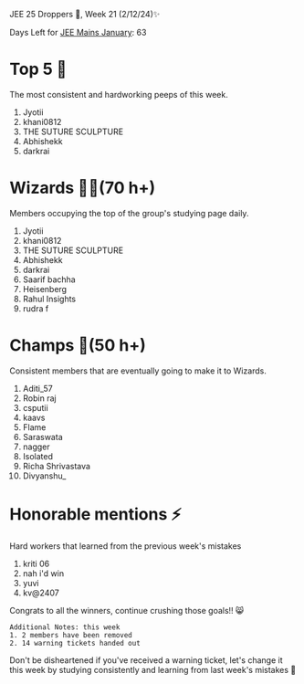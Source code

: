 JEE 25 Droppers 🚀, Week 21 (2/12/24)✨

Days Left for [JEE Mains January](https://2mos.github.io/): 63

# Top 5 👑
The most consistent and hardworking peeps of this week. 
1. Jyotii
2. khani0812
3. THE SUTURE SCULPTURE
4. Abhishekk
5. darkrai

# Wizards 🧙‍♂️(70 h+)
Members occupying the top of the group's studying page daily. 
1. Jyotii
2. khani0812
3. THE SUTURE SCULPTURE
4. Abhishekk
5. darkrai
6. Saarif bachha
7. Heisenberg
8. Rahul Insights 
9. rudra f 

# Champs 🐐(50 h+)
Consistent members that are eventually going to make it to Wizards. 
1. Aditi_57
2. Robin raj
3. csputii
4. kaavs
5. Flame
6. Saraswata
7. nagger
8. Isolated 
9. Richa Shrivastava 
10. Divyanshu_


# Honorable mentions ⚡
Hard workers that learned from the previous week's mistakes 
1. kriti 06
2. nah i'd win
3. yuvi
4. kv@2407

Congrats to all the winners, continue crushing those goals!! 😸

```
Additional Notes: this week
1. 2 members have been removed
2. 14 warning tickets handed out
```

Don't be disheartened if you've received a warning ticket, let's change it this week by studying consistently and learning from last week's mistakes 💪

